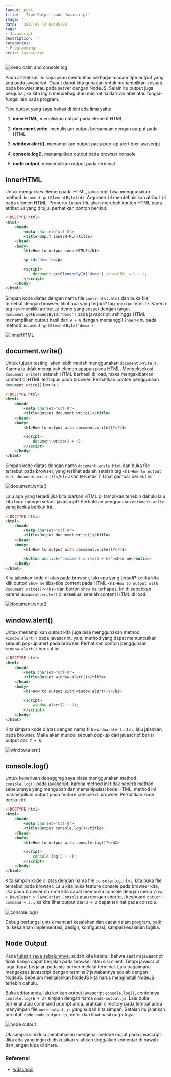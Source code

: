 ```yaml
---
layout: post
title:  'Tipe Output pada Javascript'
image: ''
date:   2017-05-14 00:05:03
tags:
- Javascript
description: ''
categories:
- Programming
serie: Javascript
---
```


![Keep calm and console log](/assets/img/tipe-output-javascript/keep-calm-and-console-log.jpg)

Pada artikel kali ini saya akan membahas berbagai macam tipe output yang ada pada javascript. Ouput dapat kita gunakan untuk menampilkan sesuatu pada browser atau pada server dengan NodeJS. Selain itu output juga berguna jika kita ingin mendebug atau melihat isi dari variabel atau fungsi-fungsi lain pada program.

Tipe output yang saya bahas di sini ada lima yaitu:

1. **innerHTML**, menuliskan output pada element HTML

2. **document.write**, menuliskan output bersamaan dengan output pada HTML

3. **window.alert()**, menampilkan output pada pop-up alert box javascript

4. **console.log()**, menampilkan output pada browser console

5. **node output**, menampilkan output pada terminal

## innerHTML

Untuk mengakses elemen pada HTML, javascript bisa menggunakan method `document.getElementById(id)`. Argumen `id` mendefinisikan atribut `id` pada elemen HTML. Property `innerHTML` akan merubah konten HTML pada atribut `id` yang dituju, perhatikan contoh berikut.

```html
<!DOCTYPE html>
<html>
    <head>
        <meta charset="utf-8">
        <title>Ouput innerHTML</title>
    </head>
    <body>
        <h1>How to output innerHTML?</h1>

        <p id="demo"></p>

        <script>
            document.getElementById('demo').innerHTML = 9 + 8;
        </script>
    </body>
</html>
```

Simpan kode diatas dengan nama file `inner-html.html` dan buka file tersebut dengan browser, lihat apa yang terjadi? tag `<p></p>` terisi 17. Karena tag `<p>` memiliki atribut `id` demo yang sesuai dengan target `document.getElementById('demo')` pada javascript, sehingga HTML menampilkan output hasil dari `9 + 8` dengan memanggil `innerHTML` pada method `document.getElementById('demo')`.

![innerHTML](/assets/img/tipe-output-javascript/inner-html.png)

## document.write()

Untuk tujuan testing, akan lebih mudah menggunakan `document.write()`. Karena ia tidak mengubah elemen apapun pada HTML. Mengeksekusi `document.write()` setelah HTML berhasil di load, maka mengakibatkan content di HTML terhapus pada browser. Perhatikan contoh penggunaan `document.write()` berikut.

```html
<!DOCTYPE html>
<html>
    <head>
        <meta charset="utf-8">
        <title>Output document.write()</title>
    </head>
    <body>
        <h1>How to output with document.write()?</h1>

        <script>
            document.write(3 + 4);
        </script>
    </body>
</html>
```

Simpan kode diatas dengan nama `document-write.html` dan buka file tersebut pada browser, yang terlihat adalah setelah tag `<h1>How to output with document.write()?</h1>` akan tercetak 7. Lihat gambar berikut ini.

![document.write()](/assets/img/tipe-output-javascript/document-write.png)

Lalu apa yang terjadi jika kita biarkan HTML di tampilkan terlebih dahulu lalu kita baru mengeksekusi javascript? Perhatikan penggunaan `document.write` yang kedua berikut ini.

```html
<!DOCTYPE html>
<html>
    <head>
        <meta charset="utf-8">
        <title>Output document.write()</title>
    </head>
    <body>
        <h1>How to output with document.write()?</h1>

        <button onclick="document.write(5 + 6)">show me</button>
    </body>
</html>
```

Kita jalankan kode di atas pada browser, lalu apa yang terjadi? ketika kita klik button `show me` tiba-tiba content pada HTML `<h1>How to output with document.write()?</h1>` dan button `show me` terhapus. Ini di sebabkan karena `document.write()` di eksekusi setelah content HTML di load.

![document.write()](/assets/img/tipe-output-javascript/document-write-2.png)

## window.alert()

Untuk menampilkan output kita juga bisa menggunakan method `window.alert()` pada javascript, yaitu method yang dapat memunculkan sebuah pop-up alert pada browser. Perhatikan contoh penggunaan `window.alert()` berikut ini.

```html
<!DOCTYPE html>
<html>
    <head>
        <meta charset="utf-8">
        <title>Output window.alert()</title>
    </head>
    <body>
        <h1>How to output with window.alert()?</h1>

        <script>
            window.alert(7 + 8);
        </script>
    </body>
</html>
```

Kita simpan kode diatas dengan nama file `window-alert.html`, lalu jalankan pada browser. Maka akan muncul sebuah pop-up dari javascript berisi output dari `7 + 8`.

![window.alert()](/assets/img/tipe-output-javascript/window-alert.png)

## console.log()

Untuk keperluan debugging saya biasa menggunakan method `console.log()` pada javascript, karena method ini tidak seperti method sebelumnya yang mengubah dan memanipulasi kode HTML, method ini manampilkan output pada feature console di browser. Perhatikan kode berikut ini.

```html
<!DOCTYPE html>
<html>
    <head>
        <meta charset="utf-8">
        <title>Output console.log()</title>
    </head>
    <body>
        <h1>How to output with console.log()?</h1>

        <script>
            console.log(3 + 2);
        </script>
    </body>
</html>
```

Kita simpan kode di atas dengan nama file `console-log.html`, kita buka file tersebut pada browser. Lalu kita buka feature console pada browser kita, jika pada browser chrome kita dapat membuka console dengan menu `View > Developer > JavaScript Console` atau dengan shortcut keyboard `option + command + J`. Jika kita lihat output dari `3 + 2` dapat terilhat pada console.

![console.log()](/assets/img/tipe-output-javascript/console-log.png)

Debug berfungsi untuk mencari kesalahan dan cacat dalam program, baik itu kesalahan implementasi, design, konfigurasi, sampai kesalahan logika.

## Node Output

Pada [tulisan saya sebelumnya](http://ekaprasasti.com/mengapa-harus-javascript/), sudah kita ketahui bahwa saat ini javascript tidak hanya dapat berjalan pada browser atau sisi client. Tetapi javascript juga dapat berjalan pada sisi server melalui terminal. Lalu bagaimana mengakses javascript dengan terminal? jawabannya adalah dengan NodeJS. Sebelum menjalankan NodeJS kita harus [menginstall NodeJS](https://nodejs.org/en/download/package-manager/) terlebih dahulu.

Buka editor anda, lalu ketikan output javascript `console.log()`, contohnya `console.log(6 + 3)` simpan dengan nama `node-output.js`. Lalu buka terminal atau command prompt anda, arahkan directory pada tempat anda menyimpan file `node-output.js` yang sudah kita simpan. Setalah itu jalankan perintah `node node-output.js`, enter dan lihat hasil outputnya.

![node output](/assets/img/tipe-output-javascript/terminal-node-output.png)

Ok sampai sini dulu pembahasan mengenai metode ouput pada javascript. Jika ada yang ingin di diskusikan silahkan tinggalkan komentar di bawah dan jangan lupa di share.

### Referensi

- [w3school](https://www.w3schools.com/js/js_output.asp)
